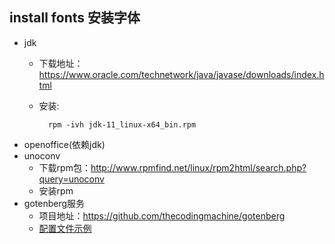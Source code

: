## install fonts 安装字体
- jdk
	- 下载地址：https://www.oracle.com/technetwork/java/javase/downloads/index.html
	- 安装:
	
    		rpm -ivh jdk-11_linux-x64_bin.rpm
- openoffice(依赖jdk)
- unoconv
	- 下载rpm包：http://www.rpmfind.net/linux/rpm2html/search.php?query=unoconv
	- 安装rpm
- gotenberg服务
	- 项目地址：https://github.com/thecodingmachine/gotenberg
	- [配置文件示例](gotenberg.yml)